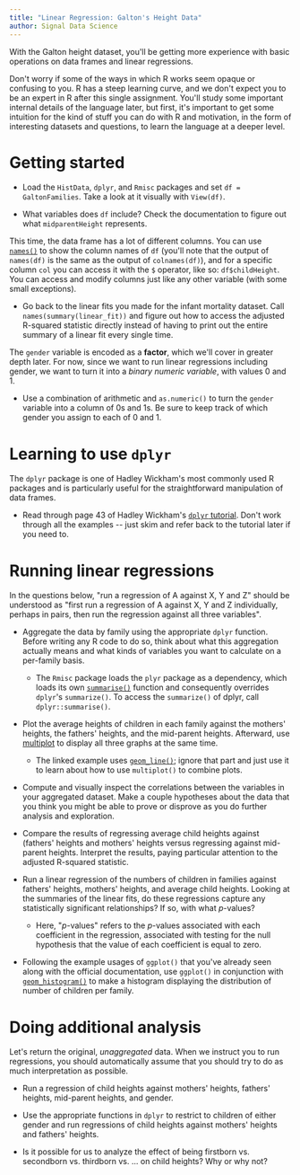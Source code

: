 ```yaml
---
title: "Linear Regression: Galton's Height Data"
author: Signal Data Science
---
```


With the Galton height dataset, you'll be getting more experience with basic operations on data frames and linear regressions.

Don't worry if some of the ways in which R works seem opaque or confusing to you. R has a steep learning curve, and we don't expect you to be an expert in R after this single assignment. You'll study some important internal details of the language later, but first, it's important to get some intuition for the kind of stuff you can do with R and motivation, in the form of interesting datasets and questions, to learn the language at a deeper level.

Getting started
===============

* Load the `HistData`, `dplyr`, and `Rmisc` packages and set `df = GaltonFamilies`. Take a look at it visually with `View(df)`.

* What variables does `df` include? Check the documentation to figure out what `midparentHeight` represents.

This time, the data frame has a lot of different columns. You can use [`names()`](https://stat.ethz.ch/R-manual/R-devel/library/base/html/names.html) to show the column names of `df` (you'll note that the output of `names(df)` is the same as the output of `colnames(df)`), and for a specific column `col` you can access it with the `$` operator, like so: `df$childHeight`. You can access and modify columns just like any other variable (with some small exceptions).

* Go back to the linear fits you made for the infant mortality dataset. Call `names(summary(linear_fit))` and figure out how to access the adjusted R-squared statistic directly instead of having to print out the entire summary of a linear fit every single time.

The `gender` variable is encoded as a **factor**, which we'll cover in greater depth later. For now, since we want to run linear regressions including gender, we want to turn it into a *binary numeric variable*, with values 0 and 1.

* Use a combination of arithmetic and `as.numeric()` to turn the `gender` variable into a column of 0s and 1s. Be sure to keep track of which gender you assign to each of 0 and 1.

Learning to use `dplyr`
=======================

The `dplyr` package is one of Hadley Wickham's most commonly used R packages and is particularly useful for the straightforward manipulation of data frames.

* Read through page 43 of Hadley Wickham's [`dplyr` tutorial](https://www.dropbox.com/sh/i8qnluwmuieicxc/AACsepZJvULCKkbIxK9KP-6Ea/dplyr-tutorial.pdf?dl=0). Don't work through all the examples -- just skim and refer back to the tutorial later if you need to.

Running linear regressions
==========================

In the questions below, "run a regression of A against X, Y and Z" should be understood as "first run a regression of A against X, Y and Z individually, perhaps in pairs, then run the regression against all three variables".

* Aggregate the data by family using the appropriate `dplyr` function. Before writing any R code to do so, think about what this aggregation actually means and what kinds of variables you want to calculate on a per-family basis.

	* The `Rmisc` package loads the `plyr` package as a dependency, which loads its own [`summarise()`](http://www.inside-r.org/packages/cran/plyr/docs/summarise) function and consequently overrides `dplyr`'s `summarize()`. To access the `summarize()` of dplyr, call `dplyr::summarise()`.

* Plot the average heights of children in each family against the mothers' heights, the fathers' heights, and the mid-parent heights. Afterward, use [multiplot](http://www.cookbook-r.com/Graphs/Multiple_graphs_on_one_page_(ggplot2)/) to display all three graphs at the same time.

	* The linked example uses [`geom_line()`](http://docs.ggplot2.org/current/geom_path.html); ignore that part and just use it to learn about how to use `multiplot()` to combine plots.

* Compute and visually inspect the correlations between the variables in your aggregated dataset. Make a couple hypotheses about the data that you think you might be able to prove or disprove as you do further analysis and exploration.

* Compare the results of regressing average child heights against (fathers' heights and mothers' heights versus regressing against mid-parent heights. Interpret the results, paying particular attention to the adjusted R-squared statistic.

* Run a linear regression of the numbers of children in families against fathers' heights, mothers' heights, and average child heights. Looking at the summaries of the linear fits, do these regressions capture any statistically significant relationships? If so, with what $p$-values?

	* Here, "$p$-values" refers to the $p$-values associated with each coefficient in the regression, associated with testing for the null hypothesis that the value of each coefficient is equal to zero.

* Following the example usages of `ggplot()` that you've already seen along with the official documentation, use `ggplot()` in conjunction with [`geom_histogram()`](http://docs.ggplot2.org/current/geom_histogram.html) to make a histogram displaying the distribution of number of children per family.

Doing additional analysis
=========================

Let's return the original, *unaggregated* data. When we instruct you to run regressions, you should automatically assume that you should try to do as much interpretation as possible.

* Run a regression of child heights against mothers' heights, fathers' heights, mid-parent heights, and gender.

* Use the appropriate functions in `dplyr` to restrict to children of either gender and run regressions of child heights against mothers' heights and fathers' heights.

* Is it possible for us to analyze the effect of being firstborn vs. secondborn vs. thirdborn vs. ... on child heights? Why or why not?